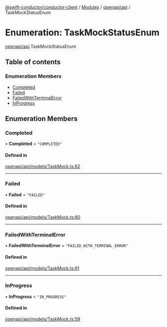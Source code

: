 [@swift-conductor/conductor-client](../README.md) / [Modules](../modules.md) / [openapi/api](../modules/openapi_api.md) / TaskMockStatusEnum

# Enumeration: TaskMockStatusEnum

[openapi/api](../modules/openapi_api.md).TaskMockStatusEnum

## Table of contents

### Enumeration Members

- [Completed](openapi_api.TaskMockStatusEnum.md#completed)
- [Failed](openapi_api.TaskMockStatusEnum.md#failed)
- [FailedWithTerminalError](openapi_api.TaskMockStatusEnum.md#failedwithterminalerror)
- [InProgress](openapi_api.TaskMockStatusEnum.md#inprogress)

## Enumeration Members

### Completed

• **Completed** = ``"COMPLETED"``

#### Defined in

[openapi/api/models/TaskMock.ts:62](https://github.com/swift-conductor/conductor-client-typescript/blob/d61717b/openapi/api/models/TaskMock.ts#L62)

___

### Failed

• **Failed** = ``"FAILED"``

#### Defined in

[openapi/api/models/TaskMock.ts:60](https://github.com/swift-conductor/conductor-client-typescript/blob/d61717b/openapi/api/models/TaskMock.ts#L60)

___

### FailedWithTerminalError

• **FailedWithTerminalError** = ``"FAILED_WITH_TERMINAL_ERROR"``

#### Defined in

[openapi/api/models/TaskMock.ts:61](https://github.com/swift-conductor/conductor-client-typescript/blob/d61717b/openapi/api/models/TaskMock.ts#L61)

___

### InProgress

• **InProgress** = ``"IN_PROGRESS"``

#### Defined in

[openapi/api/models/TaskMock.ts:59](https://github.com/swift-conductor/conductor-client-typescript/blob/d61717b/openapi/api/models/TaskMock.ts#L59)
